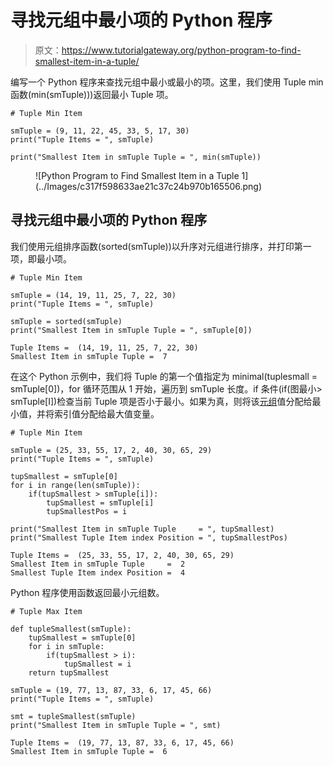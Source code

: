 # 寻找元组中最小项的 Python 程序

> 原文：<https://www.tutorialgateway.org/python-program-to-find-smallest-item-in-a-tuple/>

编写一个 Python 程序来查找元组中最小或最小的项。这里，我们使用 Tuple min 函数(min(smTuple)))返回最小 Tuple 项。

```
# Tuple Min Item

smTuple = (9, 11, 22, 45, 33, 5, 17, 30)
print("Tuple Items = ", smTuple)

print("Smallest Item in smTuple Tuple = ", min(smTuple))
```

<figure class="wp-block-image size-large">![Python Program to Find Smallest Item in a Tuple 1](../Images/c317f598633ae21c37c24b970b165506.png)</figure>

## 寻找元组中最小项的 Python 程序

我们使用元组排序函数(sorted(smTuple))以升序对元组进行排序，并打印第一项，即最小项。

```
# Tuple Min Item

smTuple = (14, 19, 11, 25, 7, 22, 30) 
print("Tuple Items = ", smTuple)

smTuple = sorted(smTuple)
print("Smallest Item in smTuple Tuple = ", smTuple[0])
```

```
Tuple Items =  (14, 19, 11, 25, 7, 22, 30)
Smallest Item in smTuple Tuple =  7
```

在这个 Python 示例中，我们将 Tuple 的第一个值指定为 minimal(tuplesmall = smTuple[0])，for 循环范围从 1 开始，遍历到 smTuple 长度。if 条件(if(图最小> smTuple[I])检查当前 Tuple 项是否小于最小。如果为真，则将该[元组](https://www.tutorialgateway.org/python-tuple/)值分配给最小值，并将索引值分配给最大值变量。

```
# Tuple Min Item

smTuple = (25, 33, 55, 17, 2, 40, 30, 65, 29) 
print("Tuple Items = ", smTuple)

tupSmallest = smTuple[0]
for i in range(len(smTuple)):
    if(tupSmallest > smTuple[i]):
        tupSmallest = smTuple[i]
        tupSmallestPos = i

print("Smallest Item in smTuple Tuple     = ", tupSmallest)
print("Smallest Tuple Item index Position = ", tupSmallestPos)
```

```
Tuple Items =  (25, 33, 55, 17, 2, 40, 30, 65, 29)
Smallest Item in smTuple Tuple     =  2
Smallest Tuple Item index Position =  4
```

Python 程序使用函数返回最小元组数。

```
# Tuple Max Item

def tupleSmallest(smTuple):
    tupSmallest = smTuple[0]
    for i in smTuple:
        if(tupSmallest > i):
            tupSmallest = i
    return tupSmallest

smTuple = (19, 77, 13, 87, 33, 6, 17, 45, 66) 
print("Tuple Items = ", smTuple)

smt = tupleSmallest(smTuple)
print("Smallest Item in smTuple Tuple = ", smt)
```

```
Tuple Items =  (19, 77, 13, 87, 33, 6, 17, 45, 66)
Smallest Item in smTuple Tuple =  6
```